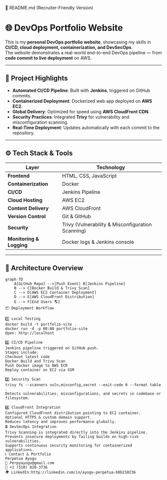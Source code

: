 📘 README.md (Recruiter-Friendly Version)
# 🌐 DevOps Portfolio Website

This is my **personal DevOps portfolio website**, showcasing my skills in **CI/CD, cloud deployment, containerization, and DevSecOps**.  
The website demonstrates a real-world end-to-end DevOps pipeline — from **code commit to live deployment** on AWS.

---

## 🚀 Project Highlights

- **Automated CI/CD Pipeline**: Built with **Jenkins**, triggered on GitHub commits.  
- **Containerized Deployment**: Dockerized web app deployed on **AWS EC2**.  
- **Global Delivery**: Optimized for speed using **AWS CloudFront CDN**.  
- **Security Practices**: Integrated **Trivy** for vulnerability and misconfiguration scanning.  
- **Real-Time Deployment**: Updates automatically with each commit to the repository.

---

## ⚙️ Tech Stack & Tools

| Layer | Technology |
|-------|-----------|
| **Frontend** | HTML, CSS, JavaScript |
| **Containerization** | Docker |
| **CI/CD** | Jenkins Pipeline |
| **Cloud Hosting** | AWS EC2 |
| **Content Delivery** | AWS CloudFront |
| **Version Control** | Git & GitHub |
| **Security** | Trivy (Vulnerability & Misconfiguration Scanning) |
| **Monitoring & Logging** | Docker logs & Jenkins console |

---

## 🧩 Architecture Overview

```mermaid
graph TD
    A[GitHub Repo] -->|Push Event| B[Jenkins Pipeline]
    B --> C[Docker Build & Trivy Scan]
    C --> D[AWS EC2 Container Deployment]
    D --> E[AWS CloudFront Distribution]
    E --> F[End Users 🌎]
📦 Deployment Workflow

1️⃣ Local Testing
docker build -t portfolio-site .
docker run -d -p 80:80 portfolio-site
Open: http://localhost

2️⃣ CI/CD Pipeline
Jenkins pipeline triggered on GitHub push.
Stages include:
Checkout latest code
Docker Build and Trivy Scan
Push Docker image to AWS ECR
Deploy container on EC2 via SSM

3️⃣ Security Scan
trivy fs --scanners vuln,misconfig,secret --exit-code 0 --format table .
Detects vulnerabilities, misconfigurations, and secrets in codebase or filesystem.

4️⃣ CloudFront Integration
Configured CloudFront distribution pointing to EC2 container.
Optional HTTPS & custom domain support.
Reduces latency and improves performance globally.
🔒 DevSecOps Integration
Trivy Scanning is integrated directly into the Jenkins pipeline.
Prevents insecure deployments by failing builds on high-risk vulnerabilities.
Supports continuous security monitoring for containerized applications.
📞 Contact & Portfolio
Perpetua Ayogu
📧 Perpyayogu@gmail.com
📱 +1 (510) 820-3736
🌍 LinkedIn:http://linkedin.com/in/ayogu-perpetua-b0b210236
